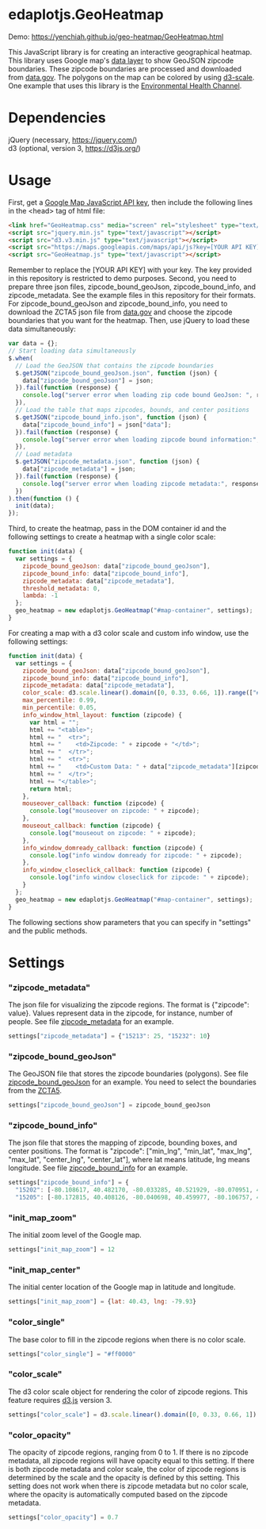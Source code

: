 # edaplotjs.GeoHeatmap

Demo: https://yenchiah.github.io/geo-heatmap/GeoHeatmap.html

This JavaScript library is for creating an interactive geographical heatmap. This library uses Google map's [data layer](https://developers.google.com/maps/documentation/javascript/examples/layer-data-dynamic) to show GeoJSON zipcode boundaries. These zipcode boundaries are processed and downloaded from [data.gov](https://catalog.data.gov/dataset/zip-codetabilation-area-boundaries/resource/ea476dcb-4846-4242-9fb3-d41afb13bf52). The polygons on the map can be colored by using [d3-scale](https://github.com/d3/d3-scale). One example that uses this library is the [Environmental Health Channel](https://cmu-create-lab.github.io/ehp-channel/web/visualization.html).

# Dependencies
jQuery (necessary, https://jquery.com/)  
d3 (optional, version 3, https://d3js.org/)

# Usage
First, get a [Google Map JavaScript API key](https://developers.google.com/maps/documentation/javascript/get-api-key), then include the following lines in the \<head\> tag of html file:
```HTML
<link href="GeoHeatmap.css" media="screen" rel="stylesheet" type="text/css"/>
<script src="jquery.min.js" type="text/javascript"></script>
<script src="d3.v3.min.js" type="text/javascript"></script>
<script src="https://maps.googleapis.com/maps/api/js?key=[YOUR API KEY]"></script>
<script src="GeoHeatmap.js" type="text/javascript"></script>
```

Remember to replace the [YOUR API KEY] with your key. The key provided in this repository is restricted to demo purposes. Second, you need to prepare three json files, zipcode_bound_geoJson, zipcode_bound_info, and zipcode_metadata. See the example files in this repository for their formats. For zipcode_bound_geoJson and zipcode_bound_info, you need to download the ZCTA5 json file from [data.gov](https://catalog.data.gov/dataset/zip-codetabilation-area-boundaries/resource/ea476dcb-4846-4242-9fb3-d41afb13bf52) and choose the zipcode boundaries that you want for the heatmap. Then, use jQuery to load these data simultaneously:
```JavaScript
var data = {};
// Start loading data simultaneously
$.when(
  // Load the GeoJSON that contains the zipcode boundaries
  $.getJSON("zipcode_bound_geoJson.json", function (json) {
    data["zipcode_bound_geoJson"] = json;
  }).fail(function (response) {
    console.log("server error when loading zip code bound GeoJson: ", response);
  }),
  // Load the table that maps zipcodes, bounds, and center positions
  $.getJSON("zipcode_bound_info.json", function (json) {
    data["zipcode_bound_info"] = json["data"];
  }).fail(function (response) {
    console.log("server error when loading zipcode bound information:", response);
  }),
  // Load metadata
  $.getJSON("zipcode_metadata.json", function (json) {
    data["zipcode_metadata"] = json;
  }).fail(function (response) {
    console.log("server error when loading zipcode metadata:", response);
  })
).then(function () {
  init(data);
});
```

Third, to create the heatmap, pass in the DOM container id and the following settings to create a heatmap with a single color scale:
```JavaScript
function init(data) {
  var settings = {
    zipcode_bound_geoJson: data["zipcode_bound_geoJson"],
    zipcode_bound_info: data["zipcode_bound_info"],
    zipcode_metadata: data["zipcode_metadata"],
    threshold_metadata: 0,
    lambda: -1
  };
  geo_heatmap = new edaplotjs.GeoHeatmap("#map-container", settings);
}
```

For creating a map with a d3 color scale and custom info window, use the following settings:
```JavaScript
function init(data) {
  var settings = {
    zipcode_bound_geoJson: data["zipcode_bound_geoJson"],
    zipcode_bound_info: data["zipcode_bound_info"],
    zipcode_metadata: data["zipcode_metadata"],
    color_scale: d3.scale.linear().domain([0, 0.33, 0.66, 1]).range(["#00a511", "#fff200", "#ff6200", "#ff0000"]).interpolate(d3.interpolateLab),
    max_percentile: 0.99,
    min_percentile: 0.05,
    info_window_html_layout: function (zipcode) {
      var html = "";
      html += "<table>";
      html += "  <tr>";
      html += "    <td>Zipcode: " + zipcode + "</td>";
      html += "  </tr>";
      html += "  <tr>";
      html += "    <td>Custom Data: " + data["zipcode_metadata"][zipcode] + "</td>";
      html += "  </tr>";
      html += "</table>";
      return html;
    },
    mouseover_callback: function (zipcode) {
      console.log("mouseover on zipcode: " + zipcode);
    },
    mouseout_callback: function (zipcode) {
      console.log("mouseout on zipcode: " + zipcode);
    },
    info_window_domready_callback: function (zipcode) {
      console.log("info window domready for zipcode: " + zipcode);
    },
    info_window_closeclick_callback: function (zipcode) {
      console.log("info window closeclick for zipcode: " + zipcode);
    }
  };
  geo_heatmap = new edaplotjs.GeoHeatmap("#map-container", settings);
}
```

The following sections show parameters that you can specify in "settings" and the public methods.

# Settings

### "zipcode_metadata"
The json file for visualizing the zipcode regions. The format is {"zipcode": value}. Values represent data in the zipcode, for instance, number of people. See file [zipcode_metadata](https://github.com/yenchiah/geo-heatmap/blob/master/zipcode_metadata.json) for an example.
```JavaScript
settings["zipcode_metadata"] = {"15213": 25, "15232": 10}
```

### "zipcode_bound_geoJson"
The GeoJSON file that stores the zipcode boundaries (polygons). See file [zipcode_bound_geoJson](https://github.com/yenchiah/geo-heatmap/blob/master/zipcode_bound_geoJson.json) for an example. You need to select the boundaries from the [ZCTA5](https://catalog.data.gov/dataset/zip-codetabilation-area-boundaries/resource/ea476dcb-4846-4242-9fb3-d41afb13bf52).
```JavaScript
settings["zipcode_bound_geoJson"] = zipcode_bound_geoJson
```

### "zipcode_bound_info"
The json file that stores the mapping of zipcode, bounding boxes, and center positions. The format is "zipcode": ["min_lng", "min_lat", "max_lng", "max_lat", "center_lng", "center_lat"], where lat means latitude, lng means longitude. See file [zipcode_bound_info](https://github.com/yenchiah/geo-heatmap/blob/master/zipcode_bound_info.json) for an example.
```JavaScript
settings["zipcode_bound_info"] = {
  "15202": [-80.108617, 40.482170, -80.033285, 40.521929, -80.070951, 40.5020495],
  "15205": [-80.172815, 40.408126, -80.040698, 40.459977, -80.106757, 40.4340515]}
```

### "init_map_zoom"
The initial zoom level of the Google map.
```JavaScript
settings["init_map_zoom"] = 12
```

### "init_map_center"
The initial center location of the Google map in latitude and longitude.
```JavaScript
settings["init_map_zoom"] = {lat: 40.43, lng: -79.93}
```

### "color_single"
The base color to fill in the zipcode regions when there is no color scale.
```JavaScript
settings["color_single"] = "#ff0000"
```

### "color_scale"
The d3 color scale object for rendering the color of zipcode regions. This feature requires [d3.js](https://d3js.org/) version 3.
```JavaScript
settings["color_scale"] = d3.scale.linear().domain([0, 0.33, 0.66, 1]).range(["#00a511", "#fff200", "#ff6200", "#ff0000"]).interpolate(d3.interpolateLab)
```

### "color_opacity"
The opacity of zipcode regions, ranging from 0 to 1. If there is no zipcode metadata, all zipcode regions will have opacity equal to this setting. If there is both zipcode metadata and color scale, the color of zipcode regions is determined by the scale and the opacity is defined by this setting. This setting does not work when there is zipcode metadata but no color scale, where the opacity is automatically computed based on the zipcode metadata.
```JavaScript
settings["color_opacity"] = 0.7
```


